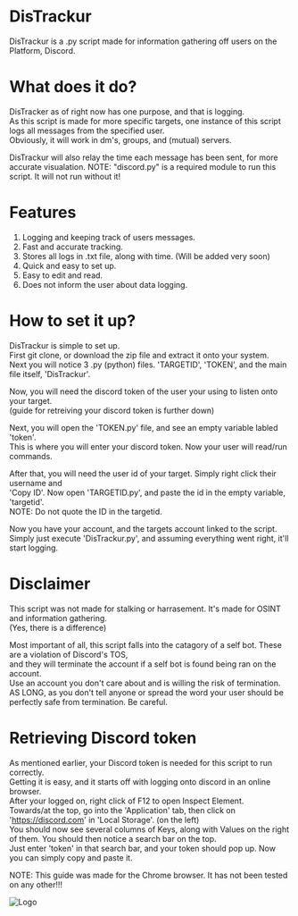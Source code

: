# DisTrackur
DisTrackur is a .py script made for information gathering off users on the Platform, Discord.  

# What does it do?
DisTracker as of right now has one purpose, and that is logging. </br>
As this script is made for more specific targets, one instance of this script logs all messages from the specified user. </br>
Obviously, it will work in dm's, groups, and (mutual) servers.

DisTrackur will also relay the time each message has been sent, for more accurate visualation.
NOTE: "discord.py" is a required module to run this script. It will not run without it!

# Features
1. Logging and keeping track of users messages. </br>
2. Fast and accurate tracking. </br>
3. Stores all logs in .txt file, along with time. (Will be added very soon)  </br>
4. Quick and easy to set up. </br>
5. Easy to edit and read. </br>
6. Does not inform the user about data logging.

# How to set it up?
DisTrackur is simple to set up. </br>
First git clone, or download the zip file and extract it onto your system. </br>
Next you will notice 3 .py (python) files. 'TARGETID', 'TOKEN', and the main file itself, 'DisTrackur'.

Now, you will need the discord token of the user your using to listen onto your target. </br>
(guide for retreiving your discord token is further down)

Next, you will open the 'TOKEN.py' file, and see an empty variable labled 'token'. </br>
This is where you will enter your discord token. Now your user will read/run commands.

After that, you will need the user id of your target. Simply right click their username and </br>
'Copy ID'. Now open 'TARGETID.py', and paste the id in the empty variable, 'targetid'. </br>
NOTE: Do not quote the ID in the targetid.

Now you have your account, and the targets account linked to the script. </br>
Simply just execute 'DisTrackur.py', and assuming everything went right, it'll start logging.

# Disclaimer
This script was not made for stalking or harrasement. It's made for OSINT and information gathering. </br>
(Yes, there is a difference)

Most important of all, this script falls into the catagory of a self bot. These are a violation of Discord's TOS, </br>
and they will terminate the account if a self bot is found being ran on the account. </br>
Use an account you don't care about and is willing the risk of termination. </br>
AS LONG, as you don't tell anyone or spread the word your user should be perfectly safe from termination. Be careful.

# Retrieving Discord token
As mentioned earlier, your Discord token is needed for this script to run correctly. </br>
Getting it is easy, and it starts off with logging onto discord in an online browser. </br>
After your logged on, right click of F12 to open Inspect Element. </br>
Towards/at the top, go into the 'Application' tab, then click on 'https://discord.com' in 'Local Storage'. (on the left) </br>
You should now see several columns of Keys, along with Values on the right of them. You should then notice a search bar on the top. </br>
Just enter 'token' in that search bar, and your token should pop up. Now you can simply copy and paste it.

NOTE: This guide was made for the Chrome browser. It has not been tested on any other!!!


![Logo](https://github.com/9socket/DisTrackur/blob/main/logo.png)
